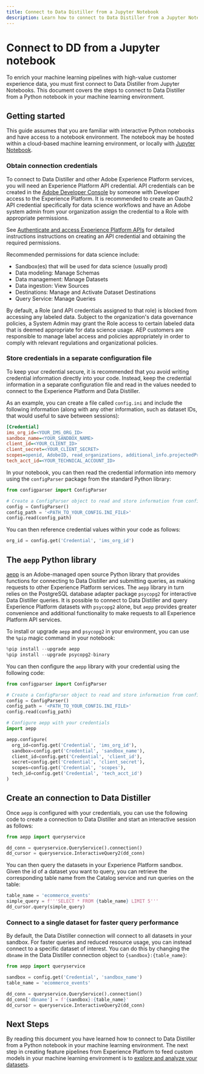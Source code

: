 ```yaml
---
title: Connect to Data Distiller from a Jupyter Notebook
description: Learn how to connect to Data Distiller from a Jupyter Notebook.  
---
```

# Connect to DD from a Jupyter notebook

To enrich your machine learning pipelines with high-value customer experience data, you must first connect to Data Distiller from Jupyter Notebooks. This document covers the steps to connect to Data Distiller from a Python notebook in your machine learning environment.

## Getting started

This guide assumes that you are familiar with interactive Python notebooks and have access to a notebook environment. The notebook may be hosted within a cloud-based machine learning environment, or locally with [Jupyter Notebook](https://jupyter.org/).

### Obtain connection credentials

To connect to Data Distiller and other Adobe Experience Platform services, you will need an Experience Platform API credential. API credentials can be created in the  [Adobe Developer Console](https://developer.adobe.com/console/home) by someone with Developer access to the Experience Platform. It is recommended to create an Oauth2 API credential specifically for data science workflows and have an Adobe system admin from your organization assign the credential to a Role with appropriate permissions.

See [Authenticate and access Experience Platform APIs](../../../landing/api-authentication.md) for detailed instructions instructions on creating an API credential and obtaining the required permissions.

Recommended permissions for data science include:

- Sandbox(es) that will be used for data science (usually prod)
- Data modeling: Manage Schemas
- Data management: Manage Datasets
- Data ingestion: View Sources
- Destinations: Manage and Activate Dataset Destinations
- Query Service: Manage Queries

By default, a Role (and API credentials assigned to that role) is blocked from accessing any labeled data. Subject to the organization's data governance policies, a System Admin may grant the Role access to certain labeled data that is deemed appropriate for data science usage. AEP customers are responsible to manage label access and policies appropriately in order to comply with relevant regulations and organizational policies.

### Store credentials in a separate configuration file

To keep your credential secure, it is recommended that you avoid writing credential information directly into your code. Instead, keep the credential information in a separate configuration file and read in the values needed to connect to the Experience Platform and Data Distiller. 

As an example, you can create a file called `config.ini` and include the following information (along with any other information, such as dataset IDs, that would useful to save between sessions):

```ini
[Credential]
ims_org_id=<YOUR_IMS_ORG_ID>
sandbox_name=<YOUR_SANDBOX_NAME>
client_id=<YOUR_CLIENT_ID>
client_secret=<YOUR_CLIENT_SECRET>
scopes=openid, AdobeID, read_organizations, additional_info.projectedProductContext, session
tech_acct_id=<YOUR_TECHNICAL_ACCOUNT_ID>
```

In your notebook, you can then read the credential information into memory using the `configParser` package from the standard Python library:

```python
from configparser import ConfigParser

# Create a ConfigParser object to read and store information from config.ini
config = ConfigParser()
config_path = '<PATH_TO_YOUR_CONFIG.INI_FILE>'
config.read(config_path)
```

You can then reference credential values within your code as follows:

```python
org_id = config.get('Credential', 'ims_org_id')
```

## The `aepp` Python library

[aepp](https://github.com/adobe/aepp/tree/main) is an Adobe-managed open source Python library that provides functions for connecting to Data Distiller and submitting queries, as making requests to other Experience Platform services. The `aepp` library in turn relies on the PostgreSQL database adapter package  `psycopg2` for interactive Data Distiller queries. It is possible to connect to Data Distiller and query Experience Platform datasets with `psycopg2` alone, but `aepp` provides greater convenience and additional functionality to make requests to all Experience Platform API services.

To install or upgrade `aepp` and `psycopg2` in your environment, you can use the `%pip` magic command in your notebook:

```python
%pip install --upgrade aepp
%pip install --upgrade psycopg2-binary
```

You can then configure the `aepp` library with your credential using the following code:

```python
from configparser import ConfigParser

# Create a ConfigParser object to read and store information from config.ini
config = ConfigParser()
config_path = '<PATH_TO_YOUR_CONFIG.INI_FILE>'
config.read(config_path)

# Configure aepp with your credentials
import aepp

aepp.configure(
  org_id=config.get('Credential', 'ims_org_id'),
  sandbox=config.get('Credential', 'sandbox_name'),
  client_id=config.get('Credential', 'client_id'), 
  secret=config.get('Credential', 'client_secret'),
  scopes=config.get('Credential', 'scopes'),
  tech_id=config.get('Credential', 'tech_acct_id')
)
```

## Create an connection to Data Distiller

Once `aepp` is configured with your credentials, you can use the following code to create a connection to Data Distiller and start an interactive session as follows:

```python
from aepp import queryservice

dd_conn = queryservice.QueryService().connection()
dd_cursor = queryservice.InteractiveQuery2(dd_conn)
```

You can then query the datasets in your Experience Platform sandbox. Given the id of a dataset you want to query, you can retrieve the corresponding table name from the Catalog service and run queries on the table:

```python
table_name = 'ecommerce_events'
simple_query = f'''SELECT * FROM {table_name} LIMIT 5'''
dd_cursor.query(simple_query)
```

### Connect to a single dataset for faster query performance

By default, the Data Distiller connection will connect to all datasets in your sandbox. For faster queries and reduced resource usage, you can instead connect to a specific dataset of interest. You can do this by changing the `dbname` in the Data Distiller connection object to `{sandbox}:{table_name}`:

```python
from aepp import queryservice

sandbox = config.get('Credential', 'sandbox_name')
table_name = 'ecommerce_events'

dd_conn = queryservice.QueryService().connection()
dd_conn['dbname'] = f'{sandbox}:{table_name}'
dd_cursor = queryservice.InteractiveQuery2(dd_conn)
```

## Next Steps

By reading this document you have learned how to connect to Data Distiller from a Python notebook in your machine learning environment. The next step in creating feature pipelines from Experience Platform to feed custom models in your machine learning environment is to [explore and analyze your datasets](./exploratory-analysis.md).
